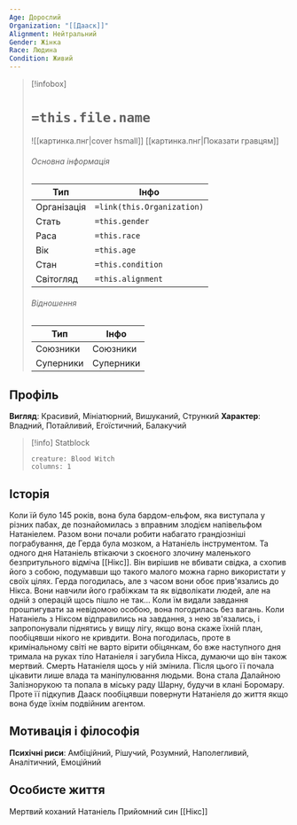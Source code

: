 ```yaml
---
Age: Дорослий
Organization: "[[Дааск]]"
Alignment: Нейтральний
Gender: Жінка
Race: Людина
Condition: Живий
---
```

> [!infobox]
> # `=this.file.name`
> ![[картинка.пнг|cover hsmall]]
> [[картинка.пнг|Показати гравцям]]
> ###### Основна інформація
> Тип | Інфо |
> ---|---|
> Організація | `=link(this.Organization)` |
> Стать | `=this.gender` |
> Раса | `=this.race` |
> Вік | `=this.age` |
> Стан | `=this.condition` |
> Світогляд | `=this.alignment` |
> ###### Відношення
> Тип | Інфо |
> ---|---|
> Союзники | Союзники |
> Суперники | Суперники |

## Профіль
**Вигляд**: Красивий, Мініатюрний, Вишуканий, Стрункий
**Характер**: Владний, Потайливий, Егоїстичний, Балакучий

> [!info] Statblock
> ```statblock
> creature: Blood Witch
> columns: 1
> ```

## Історія
Коли їй було 145 років, вона була бардом-ельфом, яка виступала у різних пабах, де познайомилась з вправним злодієм напівельфом Натаніелем. Разом вони почали робити набагато грандіозніші пограбування, де Герда була мозком, а Натаніель інструментом. Та одного дня Натаніель втікаючи з скоєного злочину маленького безпритульного відміча [[Нікс]]. Він вирішив не вбивати свідка, а схопив його з собою, подумавши що такого малого можна гарно використати у своїх цілях. Герда погодилась, але з часом вони обоє прив'язались до Нікса. Вони навчили його грабіжкам та як відволікати людей, але на одній з операцій щось пішло не так... 
Коли їм видали завдання прошпигувати за невідомою особою, вона погодилась без вагань. Коли Натаніель з Ніксом відправились на завдання, з нею зв'язались, і запропонували піднятись у вищу лігу, якщо вона скаже їхній план, пообіцявши нікого не кривдити. Вона погодилась, проте в кримінальному світі не варто вірити обіцянкам, бо вже наступного дня тримала на руках тіло Натаніеля і загубила Нікса, думаючи що він також мертвий. 
Смерть Натаніеля щось у ній змінила. Після цього її почала цікавити лише влада та маніпулювання людьми. Вона стала Далайною Залізнорукою та попала в міську раду Шарну, будучи в клані Боромару. Проте її підкупив Дааск пообіцявши повернути Натаніеля до життя якщо вона буде їхнім подвійним агентом.
## Мотивація і філософія
**Психічні риси**: Амбіційний, Рішучий, Розумний, Наполегливий, Аналітичний, Емоційний
## Особисте життя
Мертвий коханий Натаніель
Прийомний син [[Нікс]]